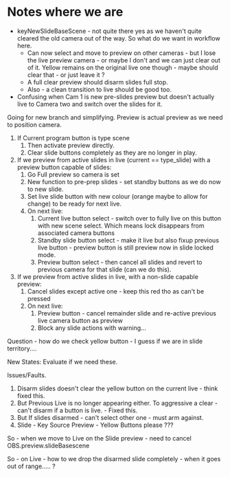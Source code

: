 # Notes where we are

- keyNewSlideBaseScene - not quite there yes as we haven't quite cleared the old camera out of the way. So what do we want in workflow here.
  - Can now select and move to preview on other cameras - but I lose the live preview camera - or maybe I don't and we can just clear out of it. Yellow remains on the original live one though - maybe should clear that - or just leave it ?
  - A full clear preview should disarm slides full stop.
  - Also - a clean transition to live should be good too.
- Confusing when Cam 1 is new pre-slides preview but doesn't actually live to Camera two and switch over the slides for it.


Going for new branch and simplifying.
Preview is actual preview as we need to position camera.

1. If Current program button is type scene
   1. Then activate preview directly.
   2. Clear slide buttons completely as they are no longer in play.
3. If we preview from active slides in live (current == type_slide) with a preview button capable of slides:
   1. Go Full preview so camera is set
   2. New function to pre-prep slides - set standby buttons as we do now to new slide.
   3. Set live slide button with new colour (orange maybe to allow for change) to be ready for next live.
   4. On next live:
      1. Current live button select - switch over to fully live on this button with new scene select. Which means lock disappears from associated camera buttons
      2. Standby slide button select - make it live but also fixup previous live button - preview button is still preview now in slide locked mode.
      3. Preview button select - then cancel all slides and revert to previous camera for that slide (can we do this).
4. If we preview from active slides in live, with a non-slide capable preview:
   1. Cancel slides except active one - keep this red tho as can't be pressed
   2. On next live:
      1. Preview button - cancel remainder slide and re-active previous live camera button as preview
      2. Block any slide actions with warning...



Question - how do we check yellow button - I guess if we are in slide territory....


New States:
Evaluate if we need these.


Issues/Faults.
1. Disarm slides doesn't clear the yellow button on the current live - think fixed this.
2. But Previous Live is no longer appearing either. To aggressive a clear - can't disarm if a button is live. - Fixed this.
3. But If slides disarmed - can't select other one - must arm against.
4. Slide - Key Source Preview - Yellow Buttons please ???




So - when we move to Live on the Slide preview - need to cancel OBS.preview.slideBasescene




So - on Live - how to we drop the disarmed slide completely - when it goes out of range..... ?
